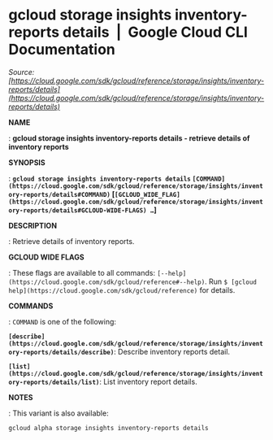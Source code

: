 # gcloud storage insights inventory-reports details  |  Google Cloud CLI Documentation

*Source: [https://cloud.google.com/sdk/gcloud/reference/storage/insights/inventory-reports/details](https://cloud.google.com/sdk/gcloud/reference/storage/insights/inventory-reports/details)*

**NAME**

: **gcloud storage insights inventory-reports details - retrieve details of inventory reports**

**SYNOPSIS**

: **`gcloud storage insights inventory-reports details` `[COMMAND](https://cloud.google.com/sdk/gcloud/reference/storage/insights/inventory-reports/details#COMMAND)` [`[GCLOUD_WIDE_FLAG](https://cloud.google.com/sdk/gcloud/reference/storage/insights/inventory-reports/details#GCLOUD-WIDE-FLAGS) …`]**

**DESCRIPTION**

: Retrieve details of inventory reports.

**GCLOUD WIDE FLAGS**

: These flags are available to all commands: `[--help](https://cloud.google.com/sdk/gcloud/reference#--help)`.
Run `$ [gcloud help](https://cloud.google.com/sdk/gcloud/reference)` for details.

**COMMANDS**

: ``COMMAND`` is one of the following:

**`[describe](https://cloud.google.com/sdk/gcloud/reference/storage/insights/inventory-reports/details/describe)`**:
Describe inventory reports detail.

**`[list](https://cloud.google.com/sdk/gcloud/reference/storage/insights/inventory-reports/details/list)`**:
List inventory report details.

**NOTES**

: This variant is also available:

```
gcloud alpha storage insights inventory-reports details
```